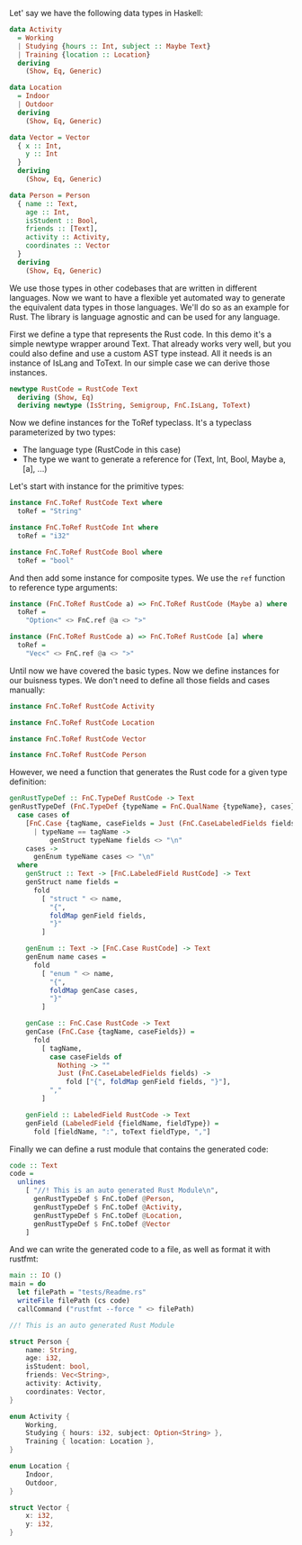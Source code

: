 <!-- START:example -->
<!--

```haskell
module Readme where

import Data.String.Conversions (cs)
import qualified Data.Text as Txt
import FieldsAndCases (LabeledField (LabeledField))
import qualified FieldsAndCases as FnC
import Relude
import System.Process (callCommand)
```

-->


Let' say we have the following data types in Haskell:

```haskell
data Activity
  = Working
  | Studying {hours :: Int, subject :: Maybe Text}
  | Training {location :: Location}
  deriving
    (Show, Eq, Generic)

data Location
  = Indoor
  | Outdoor
  deriving
    (Show, Eq, Generic)

data Vector = Vector
  { x :: Int,
    y :: Int
  }
  deriving
    (Show, Eq, Generic)

data Person = Person
  { name :: Text,
    age :: Int,
    isStudent :: Bool,
    friends :: [Text],
    activity :: Activity,
    coordinates :: Vector
  }
  deriving
    (Show, Eq, Generic)
```

We use those types in other codebases that are written in different languages.
Now we want to have a flexible yet automated way to generate the equivalent data types in those languages.
We'll do so as an example for Rust. The library is language agnostic and can be used for any language.


First we define a type that represents the Rust code. In this demo it's a simple newtype wrapper around Text.
That already works very well, but you could also define and use a custom AST type instead.
All it needs is an instance of IsLang and ToText. In our simple case we can derive those instances.

```haskell
newtype RustCode = RustCode Text
  deriving (Show, Eq)
  deriving newtype (IsString, Semigroup, FnC.IsLang, ToText)
```

Now we define instances for the ToRef typeclass. It's a typeclass parameterized by two types:
- The language type (RustCode in this case)
- The type we want to generate a reference for (Text, Int, Bool, Maybe a, [a], ...)


Let's start with instance for the primitive types:

```haskell
instance FnC.ToRef RustCode Text where
  toRef = "String"

instance FnC.ToRef RustCode Int where
  toRef = "i32"

instance FnC.ToRef RustCode Bool where
  toRef = "bool"
```

And then add some instance for composite types. We use the `ref` function to reference type arguments:

```haskell
instance (FnC.ToRef RustCode a) => FnC.ToRef RustCode (Maybe a) where
  toRef =
    "Option<" <> FnC.ref @a <> ">"

instance (FnC.ToRef RustCode a) => FnC.ToRef RustCode [a] where
  toRef =
    "Vec<" <> FnC.ref @a <> ">"
```

Until now we have covered the basic types. Now we define instances for our buisness types.
We don't need to define all those fields and cases manually:

```haskell
instance FnC.ToRef RustCode Activity

instance FnC.ToRef RustCode Location

instance FnC.ToRef RustCode Vector

instance FnC.ToRef RustCode Person
```

However, we need a function that generates the Rust code for a given type definition:

```haskell
genRustTypeDef :: FnC.TypeDef RustCode -> Text
genRustTypeDef (FnC.TypeDef {typeName = FnC.QualName {typeName}, cases}) =
  case cases of
    [FnC.Case {tagName, caseFields = Just (FnC.CaseLabeledFields fields)}]
      | typeName == tagName ->
          genStruct typeName fields <> "\n"
    cases ->
      genEnum typeName cases <> "\n"
  where
    genStruct :: Text -> [FnC.LabeledField RustCode] -> Text
    genStruct name fields =
      fold
        [ "struct " <> name,
          "{",
          foldMap genField fields,
          "}"
        ]

    genEnum :: Text -> [FnC.Case RustCode] -> Text
    genEnum name cases =
      fold
        [ "enum " <> name,
          "{",
          foldMap genCase cases,
          "}"
        ]

    genCase :: FnC.Case RustCode -> Text
    genCase (FnC.Case {tagName, caseFields}) =
      fold
        [ tagName,
          case caseFields of
            Nothing -> ""
            Just (FnC.CaseLabeledFields fields) ->
              fold ["{", foldMap genField fields, "}"],
          ","
        ]

    genField :: LabeledField RustCode -> Text
    genField (LabeledField {fieldName, fieldType}) =
      fold [fieldName, ":", toText fieldType, ","]
```

Finally we can define a rust module that contains the generated code:

```haskell
code :: Text
code =
  unlines
    [ "//! This is an auto generated Rust Module\n",
      genRustTypeDef $ FnC.toDef @Person,
      genRustTypeDef $ FnC.toDef @Activity,
      genRustTypeDef $ FnC.toDef @Location,
      genRustTypeDef $ FnC.toDef @Vector
    ]
```

And we can write the generated code to a file, as well as format it with rustfmt:

```haskell
main :: IO ()
main = do
  let filePath = "tests/Readme.rs"
  writeFile filePath (cs code)
  callCommand ("rustfmt --force " <> filePath)
```

<!-- END:example -->

<!-- START:exampleOut -->
```rust
//! This is an auto generated Rust Module

struct Person {
    name: String,
    age: i32,
    isStudent: bool,
    friends: Vec<String>,
    activity: Activity,
    coordinates: Vector,
}

enum Activity {
    Working,
    Studying { hours: i32, subject: Option<String> },
    Training { location: Location },
}

enum Location {
    Indoor,
    Outdoor,
}

struct Vector {
    x: i32,
    y: i32,
}

```
<!-- END:exampleOut -->
